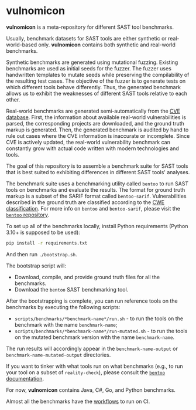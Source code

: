 # vulnomicon

**vulnomicon** is a meta-repository for different SAST tool benchmarks.

Usually, benchmark datasets for SAST tools are either synthetic or real-world-based only.
**vulnomicon** contains both synthetic and real-world benchmarks.

Synthetic benchmarks are generated using mutational fuzzing.
Existing benchmarks are used as initial seeds for the fuzzer. The fuzzer uses handwritten
templates to mutate seeds while preserving the compilability of the resulting test cases.
The objective of the fuzzer is to generate tests on which different tools behave differently.
Thus, the generated benchmark allows us to exhibit the weaknesses of different SAST tools relative to each other.

Real-world benchmarks are generated semi-automatically from the [CVE database](https://cve.mitre.org/).
First, the information about available real-world vulnerabilities is parsed,
the corresponding projects are downloaded, and the ground truth markup is generated.
Then, the generated benchmark is audited by hand to rule out cases where the CVE
information is inaccurate or incomplete. Since CVE is actively updated, the real-world vulnerability benchmark can constantly grow with actual code written with modern technologies and tools.

The goal of this repository is to assemble a benchmark suite for SAST tools
that is best suited to exhibiting differences in different SAST tools' analyses.

The benchmark suite uses a benchmarking utility called `bentoo` to run SAST tools on benchmarks
and evaluate the results.
The format for ground truth markup is a subset of the SARIF format called `bentoo-sarif`.
Vulnerabilities described in the ground truth are classified according to the [CWE classification](https://cwe.mitre.org/).
For more info on `bentoo` and `bentoo-sarif`, please visit the [`bentoo` repository](https://github.com/flawgarden/bentoo).

To set up all of the benchmarks locally, install Python requirements (Python 3.10+ is supposed to be used):

```sh
pip install -r requirements.txt
```

And then run `./bootstrap.sh`.

The bootstrap script will:
* Download, compile, and provide ground truth files for all the benchmarks.
* Download the `bentoo` SAST benchmarking tool.

After the bootstrapping is complete, you can run reference tools on the benchmarks by executing the following scripts:
* `scripts/benchmarks/*benchmark-name*/run.sh` - to run the tools on the benchmark with the name `benchmark-name`;
* `scripts/benchmarks/*benchmark-name*/run-mutated.sh` - to run the tools on the mutated benchmark version with the name `benchmark-name`.

The run results will accordingly appear in the `benchmark-name-output` or `benchmark-name-mutated-output` directories.

If you want to tinker with what tools run on what benchmarks (e.g., to run your tool on a subset of `reality-check`),
please consult the [`bentoo` documentation](https://github.com/flawgarden/bentoo).

For now, **vulnomicon** contains Java, C#, Go, and Python benchmarks.

Almost all the benchmarks have the [workflows](https://github.com/flawgarden/vulnomicon/tree/main/.github/workflows) to run on CI.
